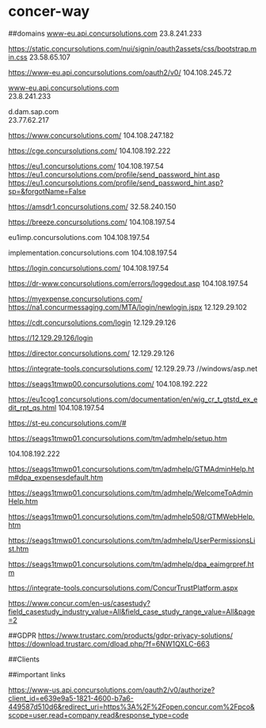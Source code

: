 # concer-way


##domains
www-eu.api.concursolutions.com
23.8.241.233

https://static.concursolutions.com/nui/signin/oauth2assets/css/bootstrap.min.css
23.58.65.107

https://www-eu.api.concursolutions.com/oauth2/v0/
104.108.245.72

www-eu.api.concursolutions.com	
23.8.241.233	

d.dam.sap.com	
23.77.62.217	


https://www.concursolutions.com/
104.108.247.182


https://cge.concursolutions.com/
104.108.192.222

https://eu1.concursolutions.com/
104.108.197.54
https://eu1.concursolutions.com/profile/send_password_hint.asp
https://eu1.concursolutions.com/profile/send_password_hint.asp?sp=&forgotName=False


https://amsdr1.concursolutions.com/
32.58.240.150

https://breeze.concursolutions.com/
104.108.197.54

eu1imp.concursolutions.com
104.108.197.54

implementation.concursolutions.com
104.108.197.54

  
https://login.concursolutions.com/
104.108.197.54


https://dr-www.concursolutions.com/errors/loggedout.asp
104.108.197.54


https://myexpense.concursolutions.com/
https://na1.concurmessaging.com/MTA/login/newlogin.jspx
12.129.29.102


https://cdt.concursolutions.com/login
12.129.29.126

https://12.129.29.126/login

https://director.concursolutions.com/
12.129.29.126


https://integrate-tools.concursolutions.com/
12.129.29.73 //windows/asp.net


https://seags1tmwp00.concursolutions.com/
104.108.192.222

https://eu1cog1.concursolutions.com/documentation/en/wig_cr_t_gtstd_ex_edit_rpt_qs.html
104.108.197.54


https://st-eu.concursolutions.com/#


https://seags1tmwp01.concursolutions.com/tm/admhelp/setup.htm

104.108.192.222

https://seags1tmwp01.concursolutions.com/tm/admhelp/GTMAdminHelp.htm#dpa_expensesdefault.htm

https://seags1tmwp01.concursolutions.com/tm/admhelp/WelcomeToAdminHelp.htm

https://seags1tmwp01.concursolutions.com/tm/admhelp508/GTMWebHelp.htm

https://seags1tmwp01.concursolutions.com/tm/admhelp/UserPermissionsList.htm

https://seags1tmwp01.concursolutions.com/tm/admhelp/dpa_eaimgrpref.htm

https://integrate-tools.concursolutions.com/ConcurTrustPlatform.aspx


https://www.concur.com/en-us/casestudy?field_casestudy_industry_value=All&field_case_study_range_value=All&page=2




##GDPR
https://www.trustarc.com/products/gdpr-privacy-solutions/
https://download.trustarc.com/dload.php/?f=6NW1QXLC-663

##Clients



##important links

https://www-us.api.concursolutions.com/oauth2/v0/authorize?client_id=e639e9a5-1821-4600-b7a6-449587d510d6&redirect_uri=https%3A%2F%2Fopen.concur.com%2Fpco&scope=user.read+company.read&response_type=code

